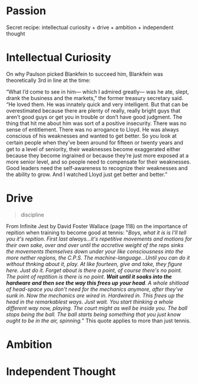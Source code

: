 # Passion

Secret recipe: intellectual curiosity + drive + ambition + independent thought

# Intellectual Curiosity
On why Paulson picked Blankfein to succeed him, Blankfein was theoretically 3rd in line at the time:

“What I’d come to see in him— which I admired greatly— was he ate, slept, drank the business and the markets,” the former treasury secretary said. “He loved them. He was innately quick and very intelligent. But that can be overestimated because there are plenty of really, really bright guys that aren’t good guys or get you in trouble or don’t have good judgment. The thing that hit me about him was sort of a positive insecurity. There was no sense of entitlement. There was no arrogance to Lloyd. He was always conscious of his weaknesses and wanted to get better. So you look at certain people when they’ve been around for ﬁfteen or twenty years and get to a level of seniority, their weaknesses become exaggerated either because they become ingrained or because they’re just more exposed at a more senior level, and so people need to compensate for their weaknesses. Good leaders need the self-awareness to recognize their weaknesses and the ability to grow. And I watched Lloyd just get better and better.”

# Drive
> discipline

From Infinite Jest by David Foster Wallace (page 118) on the importance of repition when training to become good at tennis: "*Boys, what it is is I'll tell you it's repition. First last always...it's repetitive movements and motions for their own sake, over and over until the accretive weight of the reps sinks the movements themselves down under your like consciousness into the more nether regions, the C.P.S. The machine-language...Until you can do it without thnking about it, play. At like fourteen, give and take, they figure here. Just do it. Forget about is there a point, of course there's no point. The point of reptition is there is no point. **Wait until it soaks into the hardware and then see the way this frees up your head**. A whole shitload of head-space you don't need for the mechanics anymore, after they've sunk in. Now the mechanics are wired in. Hardwired in. This frees up the head in the remarkablest ways. Just wait. You start thinking a whole different way now, playing. The court might as well be inside you. The ball stops being the ball. The ball starts being something that you just know ought to be in the air, spinning.*" This quote applies to more than just tennis.

# Ambition

# Independent Thought
